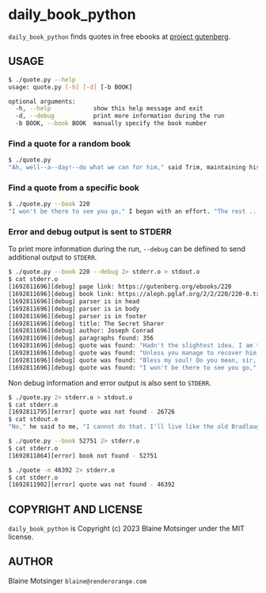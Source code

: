 # daily_book_python

`daily_book_python` finds quotes in free ebooks at [project gutenberg](https://www.gutenberg.org).

## USAGE

```bash
$ ./quote.py --help
usage: quote.py [-h] [-d] [-b BOOK]

optional arguments:
  -h, --help            show this help message and exit
  -d, --debug           print more information during the run
  -b BOOK, --book BOOK  manually specify the book number
```

### Find a quote for a random book

```bash
$ ./quote.py
"Ah, well--a--day!--do what we can for him," said Trim, maintaining his point, "the poor soul will die."  https://gutenberg.org/ebooks/21775
```

### Find a quote from a specific book

```bash
$ ./quote.py --book 220
"I won't be there to see you go," I began with an effort. "The rest ... I only hope I have understood, too."  https://gutenberg.org/ebooks/220
```

### Error and debug output is sent to STDERR

To print more information during the run, `--debug` can be defined to send additional output to `STDERR`.

```bash
$ ./quote.py --book 220 --debug 2> stderr.o > stdout.o
$ cat stderr.o
[1692811696][debug] page link: https://gutenberg.org/ebooks/220
[1692811696][debug] book link: https://aleph.pglaf.org/2/2/220/220-0.txt
[1692811696][debug] parser is in head
[1692811696][debug] parser is in body
[1692811696][debug] parser is in footer
[1692811696][debug] title: The Secret Sharer
[1692811696][debug] author: Joseph Conrad
[1692811696][debug] paragraphs found: 356
[1692811696][debug] quote was found: "Hadn't the slightest idea. I am the mate of her--" He paused and corrected himself. "I should say I _was_." 
[1692811696][debug] quote was found: "Unless you manage to recover him before tomorrow," I assented, dispassionately.... "I mean, alive." 
[1692811696][debug] quote was found: "Bless my soul! Do you mean, sir, in the dark amongst the lot of all them islands and reefs and shoals?" 
[1692811696][debug] quote was found: "I won't be there to see you go," I began with an effort. "The rest ... I only hope I have understood, too." 
```

Non debug information and error output is also sent to `STDERR`.

```bash
$ ./quote.py 2> stderr.o > stdout.o
$ cat stderr.o
[1692811795][error] quote was not found - 26726
$ cat stdout.o 
"No," he said to me, "I cannot do that. I'll live like the old Bradlaugh, or I'll go under."  https://gutenberg.org/ebooks/30205
```

```bash
$ ./quote.py --book 52751 2> stderr.o
$ cat stderr.o
[1692811864][error] book not found - 52751
```

```bash
$ ./quote -m 46392 2> stderr.o
$ cat stderr.o
[1692811902][error] quote was not found - 46392
```

## COPYRIGHT AND LICENSE

`daily_book_python` is Copyright (c) 2023 Blaine Motsinger under the MIT license.

## AUTHOR

Blaine Motsinger `blaine@renderorange.com`
